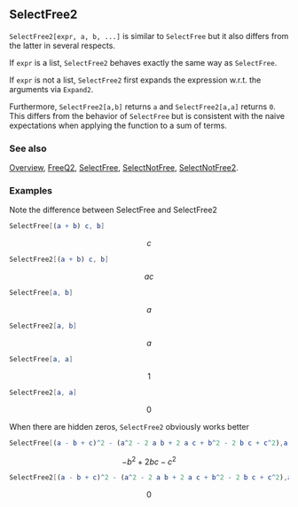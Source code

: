 ## SelectFree2

`SelectFree2[expr, a, b, ...]` is similar to `SelectFree` but it also differs from the latter in several respects.

If `expr` is  a list, `SelectFree2` behaves exactly the same way as `SelectFree`.

If `expr` is not a list, `SelectFree2` first expands the expression w.r.t. the arguments via `Expand2`.

Furthermore, `SelectFree2[a,b]` returns `a` and `SelectFree2[a,a]` returns `0`. This differs from the behavior of `SelectFree` but is consistent with the naive expectations when applying the function to a sum of terms.

### See also

[Overview](Extra/FeynCalc.md), [FreeQ2](FreeQ2.md), [SelectFree](SelectFree.md), [SelectNotFree](SelectNotFree.md), [SelectNotFree2](SelectNotFree2.md).

### Examples

Note the difference between SelectFree and SelectFree2

```mathematica
SelectFree[(a + b) c, b]
```

$$c$$

```mathematica
SelectFree2[(a + b) c, b]
```

$$a c$$

```mathematica
SelectFree[a, b]
```

$$a$$

```mathematica
SelectFree2[a, b]
```

$$a$$

```mathematica
SelectFree[a, a]
```

$$1$$

```mathematica
SelectFree2[a, a]
```

$$0$$

When there are hidden zeros, `SelectFree2` obviously works better

```mathematica
SelectFree[(a - b + c)^2 - (a^2 - 2 a b + 2 a c + b^2 - 2 b c + c^2),a]
```

$$-b^2+2 b c-c^2$$

```mathematica
SelectFree2[(a - b + c)^2 - (a^2 - 2 a b + 2 a c + b^2 - 2 b c + c^2),a]
```

$$0$$